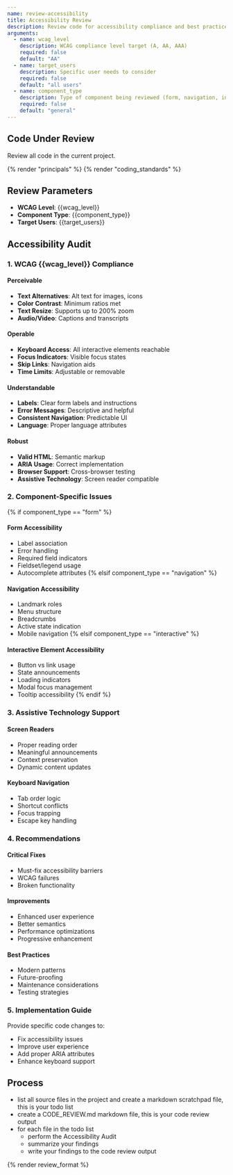 ```yaml
---
name: review-accessibility
title: Accessibility Review
description: Review code for accessibility compliance and best practices
arguments:
  - name: wcag_level
    description: WCAG compliance level target (A, AA, AAA)
    required: false
    default: "AA"
  - name: target_users
    description: Specific user needs to consider
    required: false
    default: "all users"
  - name: component_type
    description: Type of component being reviewed (form, navigation, interactive, general)
    required: false
    default: "general"
---
```


## Code Under Review

Review all code in the current project.

{% render "principals" %}
{% render "coding_standards" %}

## Review Parameters

- **WCAG Level**: {{wcag_level}}
- **Component Type**: {{component_type}}
- **Target Users**: {{target_users}}

## Accessibility Audit

### 1. WCAG {{wcag_level}} Compliance

#### Perceivable

- **Text Alternatives**: Alt text for images, icons
- **Color Contrast**: Minimum ratios met
- **Text Resize**: Supports up to 200% zoom
- **Audio/Video**: Captions and transcripts

#### Operable

- **Keyboard Access**: All interactive elements reachable
- **Focus Indicators**: Visible focus states
- **Skip Links**: Navigation aids
- **Time Limits**: Adjustable or removable

#### Understandable

- **Labels**: Clear form labels and instructions
- **Error Messages**: Descriptive and helpful
- **Consistent Navigation**: Predictable UI
- **Language**: Proper language attributes

#### Robust

- **Valid HTML**: Semantic markup
- **ARIA Usage**: Correct implementation
- **Browser Support**: Cross-browser testing
- **Assistive Technology**: Screen reader compatible

### 2. Component-Specific Issues

{% if component_type == "form" %}
#### Form Accessibility

- Label association
- Error handling
- Required field indicators
- Fieldset/legend usage
- Autocomplete attributes
{% elsif component_type == "navigation" %}
#### Navigation Accessibility

- Landmark roles
- Menu structure
- Breadcrumbs
- Active state indication
- Mobile navigation
{% elsif component_type == "interactive" %}
#### Interactive Element Accessibility

- Button vs link usage
- State announcements
- Loading indicators
- Modal focus management
- Tooltip accessibility
{% endif %}

### 3. Assistive Technology Support

#### Screen Readers

- Proper reading order
- Meaningful announcements
- Context preservation
- Dynamic content updates

#### Keyboard Navigation

- Tab order logic
- Shortcut conflicts
- Focus trapping
- Escape key handling

### 4. Recommendations

#### Critical Fixes

- Must-fix accessibility barriers
- WCAG failures
- Broken functionality

#### Improvements

- Enhanced user experience
- Better semantics
- Performance optimizations
- Progressive enhancement

#### Best Practices

- Modern patterns
- Future-proofing
- Maintenance considerations
- Testing strategies

### 5. Implementation Guide

Provide specific code changes to:

- Fix accessibility issues
- Improve user experience
- Add proper ARIA attributes
- Enhance keyboard support

## Process

- list all source files in the project and create a markdown scratchpad file, this is your todo list
- create a CODE_REVIEW.md markdown file, this is your code review output
- for each file in the todo list
  - perform the Accessibility Audit
  - summarize your findings
  - write your findings to the code review output

{% render review_format %}
